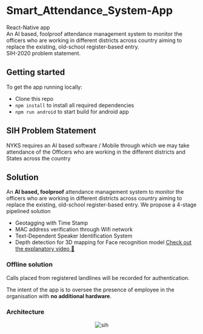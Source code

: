 # Smart_Attendance_System-App
React-Native app<br>
An AI based, foolproof attendance management system to monitor the officers who are working in different districts across country aiming to replace the existing, old-school register-based entry.
<br>SIH-2020 problem statement.

## Getting started

To get the app running locally:

- Clone this repo
- `npm install` to install all required dependencies
- `npm run android` to start build for android app

## SIH Problem Statement
NYKS requires an AI based software / Mobile through which we may take attendance of the Officers who are working in the different districts and States across the country

## Solution
An **AI based, foolproof** attendance management system to monitor the officers who are working in different districts across country aiming to replace the existing, old-school register-based entry.
We propose a 4-stage pipelined solution 
* Geotagging with Time Stamp
* MAC address verification through Wifi network 
* Text-Dependent Speaker Identification System
* Depth detection for 3D mapping for Face recognition model
[Check out the explanatory video 🚀](https://vimeo.com/458264481)

### Offline solution 
Calls placed from registered landlines will be recorded for authentication.
 
The intent of the app is to oversee the presence of employee in the 
organisation with **no additional hardware**.

### Architecture

<div align="center"> 
    <img src="https://i.ibb.co/c8F1gCJ/sih.png" alt="sih" border="0" />
</div>

